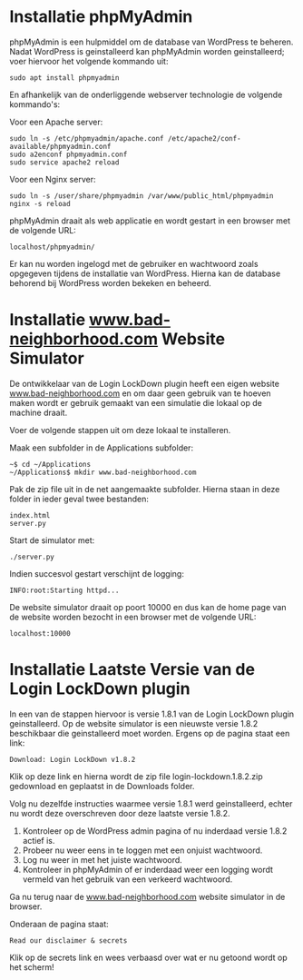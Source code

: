 # Installatie phpMyAdmin

phpMyAdmin is een hulpmiddel om de database van WordPress te beheren. Nadat WordPress is geinstalleerd kan phpMyAdmin worden geinstalleerd; voer hiervoor het volgende kommando uit:

    sudo apt install phpmyadmin

En afhankelijk van de onderliggende webserver technologie de volgende kommando's:

Voor een Apache server:

    sudo ln -s /etc/phpmyadmin/apache.conf /etc/apache2/conf-available/phpmyadmin.conf
    sudo a2enconf phpmyadmin.conf
    sudo service apache2 reload

Voor een Nginx server:

    sudo ln -s /user/share/phpmyadmin /var/www/public_html/phpmyadmin
    nginx -s reload

phpMyAdmin draait als web applicatie en wordt gestart in een browser met de volgende URL:

    localhost/phpmyadmin/

Er kan nu worden ingelogd met de gebruiker en wachtwoord zoals opgegeven tijdens de installatie van WordPress. Hierna kan de database behorend bij WordPress worden bekeken en beheerd.

# Installatie www.bad-neighborhood.com Website Simulator

De ontwikkelaar van de Login LockDown plugin heeft een eigen website www.bad-neighborhood.com en om daar geen gebruik van te hoeven maken wordt er gebruik gemaakt van een simulatie die lokaal op de machine draait.

Voer de volgende stappen uit om deze lokaal te installeren.

Maak een subfolder in de Applications subfolder:

    ~$ cd ~/Applications
    ~/Applications$ mkdir www.bad-neighborhood.com

Pak de zip file uit in de net aangemaakte subfolder. Hierna staan in deze folder in ieder geval twee bestanden:

    index.html
    server.py

Start de simulator met:

    ./server.py

Indien succesvol gestart verschijnt de logging:

    INFO:root:Starting httpd...

De website simulator draait op poort 10000 en dus kan de home page van de website worden bezocht in een browser met de volgende URL:

    localhost:10000

# Installatie Laatste Versie van de Login LockDown plugin

In een van de stappen hiervoor is versie 1.8.1 van de Login LockDown plugin geinstalleerd. Op de website simulator is een nieuwste versie 1.8.2 beschikbaar die geinstalleerd moet worden. Ergens op de pagina staat een link:

    Download: Login LockDown v1.8.2

Klik op deze link en hierna wordt de zip file login-lockdown.1.8.2.zip gedownload en geplaatst in de Downloads folder.

Volg nu dezelfde instructies waarmee versie 1.8.1 werd geinstalleerd, echter nu wordt deze overschreven door deze laatste versie 1.8.2.

1. Kontroleer op de WordPress admin pagina of nu inderdaad versie 1.8.2 actief is.
2. Probeer nu weer eens in te loggen met een onjuist wachtwoord.
3. Log nu weer in met het juiste wachtwoord.
4. Kontroleer in phpMyAdmin of er inderdaad weer een logging wordt vermeld van het gebruik van een verkeerd wachtwoord.

Ga nu terug naar de www.bad-neighborhood.com website simulator in de browser.

Onderaan de pagina staat:

    Read our disclaimer & secrets

Klik op de secrets link en wees verbaasd over wat er nu getoond wordt op het scherm!